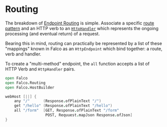 # Routing

The breakdown of [Endpoint Routing](https://docs.microsoft.com/en-us/aspnet/core/fundamentals/routing#configuring-endpoint-metadata) is simple. Associate a specific [route pattern](https://docs.microsoft.com/en-us/aspnet/core/fundamentals/routing#route-template-reference) and an HTTP verb to an [`HttpHandler`](request.md) which represents the ongoing processing (and eventual return) of a request.

Bearing this in mind, routing can practically be represented by a list of these "mappings" known in Falco as an `HttpEndpoint` which bind together: a route, verb and handler.

To create a "multi-method" endpoint, the `all` function accepts a list of HTTP Verb and `HttpHandler` pairs.

```fsharp
open Falco
open Falco.Routing
open Falco.HostBuilder

webHost [||] {
    any "/"      (Response.ofPlainText "/")
    get "/hello" (Response.ofPlainText "/hello")
    all "/form"  [GET, Response.ofPlainText "/form"
                  POST, Requuest.mapJson Response.ofJson]
}
```
